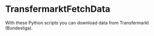 # TransfermarktFetchData
With these Python scripts you can download data from Transfermarkt (Bundesliga).
